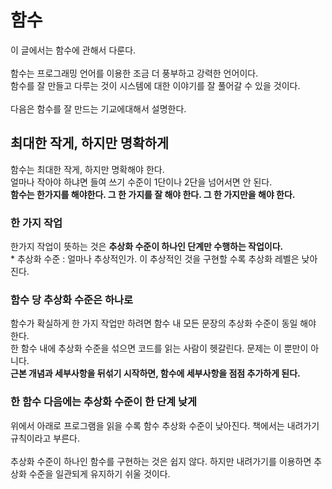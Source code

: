 # 함수
이 글에서는 함수에 관해서 다룬다.<br/><br/>
함수는 프로그래밍 언어를 이용한 조금 더 풍부하고 강력한 언어이다.<br/>
함수를 잘 만들고 다루는 것이 시스템에 대한 이야기를 잘 풀어갈 수 있을 것이다.<br/>
<br/>
다음은 함수를 잘 만드는 기교에대해서 설명한다.
## 최대한 작게, 하지만 명확하게
함수는 최대한 작게, 하지만 명확해야 한다.<br/>
얼마나 작아야 하냐면 들여 쓰기 수준이 1단이나 2단을 넘어서면 안 된다.<br/>
__함수는 한가지를 해야한다. 그 한 가지를 잘 해야 한다. 그 한 가지만을 해야 한다.__
<br/>
### 한 가지 작업
한가지 작업이 뜻하는 것은 __추상화 수준이 하나인 단계만 수행하는 작업이다.__<br/>
\* 추상화 수준 : 얼마나 추상적인가. 이 추상적인 것을 구현할 수록 추상화 레벨은 낮아진다.

### 함수 당 추상화 수준은 하나로
함수가 확실하게 한 가지 작업만 하려면 함수 내 모든 문장의 추상화 수준이 동일 해야 한다.<br/>
한 함수 내에 추상화 수준을 섞으면 코드를 읽는 사람이 헷갈린다. 문제는 이 뿐만이 아니다.<br/>
__근본 개념과 세부사항을 뒤섞기 시작하면, 함수에 세부사항을 점점 추가하게 된다.__<br/>

### 한 함수 다음에는 추상화 수준이 한 단계 낮게
위에서 아래로 프로그램을 읽을 수록 함수 추상화 수준이 낮아진다. 책에서는 내려가기 규칙이라고 부른다.<br/>
<br/>
추상화 수준이 하나인 함수를 구현하는 것은 쉽지 않다. 하지만 내려가기를 이용하면 추상화 수준을 일관되게 유지하기 쉬울 것이다.<br/>
